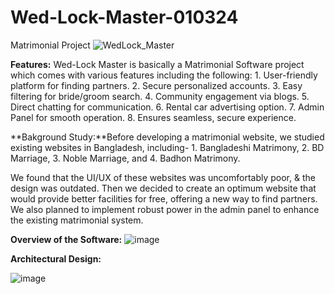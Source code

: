 # Wed-Lock-Master-010324
Matrimonial Project
![WedLock_Master](https://github.com/Montasir-Rishad/Wed-Lock-Master-010324/assets/53003650/5aa9beae-82f0-4cf5-bff2-5248e3dce9db)

**Features:**
Wed-Lock Master is basically a Matrimonial Software project which comes with various features including the following:
      1. User-friendly platform for finding partners.
      2. Secure personalized accounts.
      3. Easy filtering for bride/groom search.
      4. Community engagement via blogs.
      5. Direct chatting for communication.
      6. Rental car advertising option.
      7. Admin Panel for smooth operation.
      8. Ensures seamless, secure experience.

**Bakground Study:**Before developing a matrimonial website, we studied existing websites in Bangladesh, including-
      1. Bangladeshi Matrimony,
      2. BD Marriage,
      3. Noble Marriage, and
      4. Badhon Matrimony.

We found that the UI/UX of these websites was uncomfortably poor, & the design was outdated. Then we decided to create an optimum website that would provide better facilities for free, offering a new way to find partners. We also planned to implement robust power in the admin panel to enhance the existing matrimonial system.

**Overview of the Software:**
![image](https://github.com/Montasir-Rishad/Wed-Lock-Master-010324/assets/53003650/a15a2dda-4af9-42bd-8ce3-ae82edff7447)

**Architectural Design:**

![image](https://github.com/Montasir-Rishad/Wed-Lock-Master-010324/assets/53003650/88f5c97c-e38c-4f8d-9505-2bb7607f0cf2)






